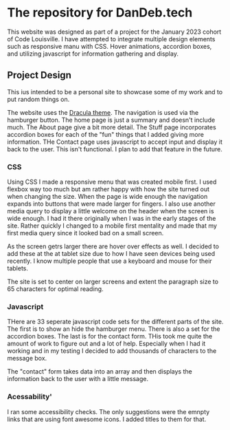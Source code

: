 # The repository for DanDeb.tech

This website was designed as part of a project for the January 2023 cohort of Code Louisville.  I have attempted to integrate multiple design elements such as responsive manu with CSS.  Hover animations, accordion boxes, and utilizing javascript for information gathering and display.

## Project Design

This ius intended to be a personal site to showcase some of my work and to put random things on.

The website uses the [Dracula theme](https://draculatheme.com/).  The navigation is used via the hamburger button.  The home page is just a summary and doesn't include much.  The About page give a bit more detail.  The Stuff page incorporates accordion boxes for each of the "fun" things that I added giving more information.  THe Contact page uses javascript to accept input and display it back to the user.  This isn't functional.  I plan to add that feature in the future.

### CSS

Using CSS I made a responsive menu that was created mobile first.  I used flexbox way too much but am rather happy with how the site turned out when changing the size.  When the page is wide enough the navigation expands into buttons that were made larger for fingers.  I also use another media query to display a little welcome on the header when the screen is wide enough.  I had it there originally when I was in the early stages of the site.  Rather quickly I changed to a mobile first mentality and made that my first media query since it looked bad on a small screen.

As the screen getrs larger there are hover over effects as well.  I decided to add these at the at tablet size due to how I have seen devices being used recently.  I know multiple people that use a keyboard and mouse for their tablets.

The site is set to center on larger screens and extent the paragraph size to 65 characters for optimal reading.


### Javascript

THere are 33 seperate javascript code sets for the different parts of the site.  The first is to show an hide the hamburger menu.  There is also a set for the accordion boxes.  The last is for the contact form.  THis took me quite the amount of work to figure out and a lot of help.  Especially when I had it working and in my testing I decided to add thousands of characters to the message box.

The "contact" form takes data into an array and then displays the information back to the user with a little message. 

### Acessability'
I ran some accessibility checks.  The only suggestions were the emnpty links that are using font awesome icons.  I added titles to them for that.